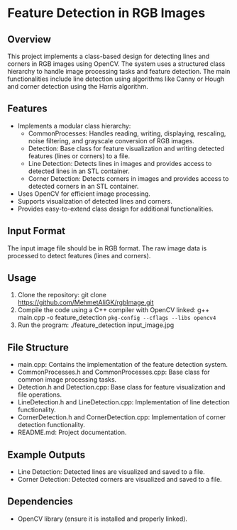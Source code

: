 # **Feature Detection in RGB Images**

## **Overview**

This project implements a class-based design for detecting lines and corners in RGB images using OpenCV. The system uses a structured class hierarchy to handle image processing tasks and feature detection. The main functionalities include line detection using algorithms like Canny or Hough and corner detection using the Harris algorithm.

## **Features**

- Implements a modular class hierarchy:
  - CommonProcesses: Handles reading, writing, displaying, rescaling, noise filtering, and grayscale conversion of RGB images.
  - Detection: Base class for feature visualization and writing detected features (lines or corners) to a file.
  - Line Detection: Detects lines in images and provides access to detected lines in an STL container.
  - Corner Detection: Detects corners in images and provides access to detected corners in an STL container.
- Uses OpenCV for efficient image processing.
- Supports visualization of detected lines and corners.
- Provides easy-to-extend class design for additional functionalities.
## **Input Format**
The input image file should be in RGB format. The raw image data is processed to detect features (lines and corners).

## **Usage**
  1. Clone the repository:
  git clone https://github.com/MehmetAliGK/rgbImage.git  
  2. Compile the code using a C++ compiler with OpenCV linked:
  g++ main.cpp -o feature_detection `pkg-config --cflags --libs opencv4`  
  3. Run the program:
  ./feature_detection input_image.jpg  

## **File Structure**
- main.cpp: Contains the implementation of the feature detection system.
- CommonProcesses.h and CommonProcesses.cpp: Base class for common image processing tasks.
- Detection.h and Detection.cpp: Base class for feature visualization and file operations.
- LineDetection.h and LineDetection.cpp: Implementation of line detection functionality.
- CornerDetection.h and CornerDetection.cpp: Implementation of corner detection functionality.
- README.md: Project documentation.

## **Example Outputs**
- Line Detection: Detected lines are visualized and saved to a file.
- Corner Detection: Detected corners are visualized and saved to a file.

## **Dependencies**
- OpenCV library (ensure it is installed and properly linked).
